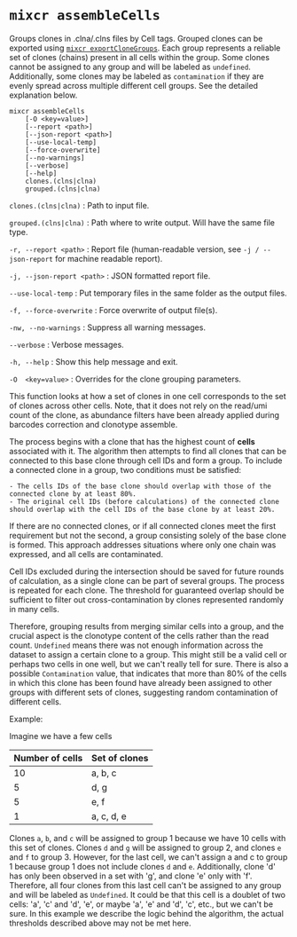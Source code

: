 # `mixcr assembleCells`

Groups clones in .clna/.clns files by Cell tags. Grouped clones can be exported using [`mixcr exportCloneGroups`](./mixcr-export.md#clone-groups-by-cell). Each group represents a reliable set of clones (chains) present in all cells within the group. Some clones cannot be assigned to any group and will be labeled as `undefined`. Additionally, some clones may be labeled as `contamination` if they are evenly spread across multiple different cell groups. See the detailed explanation below.


```
mixcr assembleCells 
    [-O <key=value>]
    [--report <path>] 
    [--json-report <path>] 
    [--use-local-temp]
    [--force-overwrite]
    [--no-warnings]
    [--verbose]
    [--help] 
    clones.(clns|clna) 
    grouped.(clns|clna)
```

`clones.(clns|clna)`
: Path to input file.

`grouped.(clns|clna)`
: Path where to write output. Will have the same file type.

`-r, --report <path>`
: Report file (human-readable version, see `-j / --json-report` for machine readable report).

`-j, --json-report <path>`
: JSON formatted report file.

`--use-local-temp`
: Put temporary files in the same folder as the output files.

`-f, --force-overwrite`
: Force overwrite of output file(s).

`-nw, --no-warnings`
: Suppress all warning messages.

`--verbose`
: Verbose messages.

`-h, --help`
: Show this help message and exit.

`-O  <key=value>`
: Overrides for the clone grouping parameters.


This function looks at how a set of clones in one cell corresponds to the set of clones across other cells. Note, that it does not rely on the read/umi count of the clone, as abundance filters have been already applied during barcodes correction and clonotype assemble.

The process begins with a clone that has the highest count of **cells** associated with it. The algorithm then attempts to find all clones that can be connected to this base clone through cell IDs and form a group. To include a connected clone in a group, two conditions must be satisfied:

    - The cells IDs of the base clone should overlap with those of the connected clone by at least 80%.
    - The original cell IDs (before calculations) of the connected clone should overlap with the cell IDs of the base clone by at least 20%.

If there are no connected clones, or if all connected clones meet the first requirement but not the second, a group consisting solely of the base clone is formed. This approach addresses situations where only one chain was expressed, and all cells are contaminated.

Cell IDs excluded during the intersection should be saved for future rounds of calculation, as a single clone can be part of several groups. The process is repeated for each clone. The threshold for guaranteed overlap should be sufficient to filter out cross-contamination by clones represented randomly in many cells.

Therefore, grouping results from merging similar cells into a group, and the crucial aspect is the clonotype content of the cells rather than the read count. `Undefined` means there was not enough information across the dataset to assign a certain clone to a group. This might still be a valid cell or perhaps two cells in one well, but we can't really tell for sure. There is also a possible `Contamination` value, that indicates that more than 80% of the cells in which this clone has been found have already been assigned to other groups with different sets of clones, suggesting random contamination of different cells.

Example:

Imagine we have a few cells

| Number of cells | Set of clones |
|-----------------|---------------|
| 10              | a, b, c       |
| 5               | d, g          |
| 5               | e, f          |
| 1               | a, c, d, e    |

Clones `a`, `b`, and `c` will be assigned to group 1 because we have 10 cells with this set of clones. Clones `d` and `g` will be assigned to group 2, and clones `e` and `f` to group 3. However, for the last cell, we can't assign a and c to group 1 because group 1 does not include clones `d` and `e`. Additionally, clone 'd' has only been observed in a set with 'g', and clone 'e' only with 'f'. Therefore, all four clones from this last cell can't be assigned to any group and will be labeled as `Undefined`. It could be that this cell is a doublet of two cells: 'a', 'c' and 'd', 'e', or maybe 'a', 'e' and 'd', 'c', etc., but we can't be sure. In this example we describe the logic behind the algorithm, the actual thresholds described above may not be met here.

